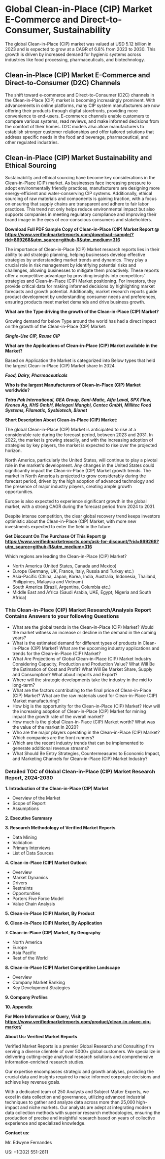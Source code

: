 <h1>Global Clean-in-Place (CIP) Market E-Commerce and Direct-to-Consumer, Sustainability</h1><p class=""><p>The global Clean-in-Place (CIP) market was valued at USD 5.12 billion in 2023 and is expected to grow at a CAGR of 6.8% from 2023 to 2030. This growth is driven by increased demand for hygienic systems across industries like food processing, pharmaceuticals, and biotechnology.</p><h2>Clean-in-Place (CIP) Market E-Commerce and Direct-to-Consumer (D2C) Channels</h2><p>The shift toward e-commerce and Direct-to-Consumer (D2C) channels in the Clean-in-Place (CIP) market is becoming increasingly prominent. With advancements in online platforms, many CIP system manufacturers are now offering their products through digital storefronts, providing more convenience to end-users. E-commerce channels enable customers to compare various systems, read reviews, and make informed decisions from the comfort of their homes. D2C models also allow manufacturers to establish stronger customer relationships and offer tailored solutions that address specific needs in the food and beverage, pharmaceutical, and other regulated industries.</p><h2>Clean-in-Place (CIP) Market Sustainability and Ethical Sourcing</h2><p>Sustainability and ethical sourcing have become key considerations in the Clean-in-Place (CIP) market. As businesses face increasing pressure to adopt environmentally friendly practices, manufacturers are designing more energy-efficient and water-conserving CIP systems. Additionally, ethical sourcing of raw materials and components is gaining traction, with a focus on ensuring that supply chains are transparent and adhere to fair labor practices. This trend not only helps reduce environmental impact but also supports companies in meeting regulatory compliance and improving their brand image in the eyes of eco-conscious consumers and stakeholders.</p></p><p class=""><strong>Download Full PDF Sample Copy of Clean-in-Place (CIP) Market Report @ <a href="https://www.verifiedmarketreports.com/download-sample/?rid=869268&utm_source=github-R&utm_medium=316" target="_blank">https://www.verifiedmarketreports.com/download-sample/?rid=869268&utm_source=github-R&utm_medium=316</a></strong></p><p>The importance of&nbsp;Clean-in-Place (CIP) Market research reports lies in their ability to aid strategic planning, helping businesses develop effective strategies by understanding market trends and dynamics. They play a crucial role in risk management by identifying potential risks and challenges, allowing businesses to mitigate them proactively. These reports offer a competitive advantage by providing insights into competitors' strategies and Clean-in-Place (CIP) Market positioning. For investors, they provide critical data for making informed decisions by highlighting market forecasts and growth potential. Additionally, market research reports guide product development by understanding consumer needs and preferences, ensuring products meet market demands and drive business growth.</p><p><strong>What are the&nbsp;Type driving the growth of the Clean-in-Place (CIP) Market?</strong></p><p id="" class="">Growing demand for below Type around the world has had a direct impact on the growth of the Clean-in-Place (CIP) Market:</p><p class=""><em><strong>Single-Use CIP, Reuse CIP</strong></em></p><p class=""><strong>What are the&nbsp;Applications&nbsp;of Clean-in-Place (CIP) Market available in the Market?</strong></p><p id="" class="">Based on Application the Market is categorized into Below types that held the largest Clean-in-Place (CIP) Market share In 2024.</p><p class=""><em><strong>Food, Dairy, Pharmaceuticals</strong></em></p><p class=""><strong>Who is the largest Manufacturers of Clean-in-Place (CIP) Market worldwide?</strong></p><p><em><strong>Tetra Pak International, GEA Group, Sani-Matic, Alfa Laval, SPX Flow, Krones Ag, KHS GmbH, Melegari Manghi, Centec GmbH, Millitec Food Systems, Filamatic, Sysbiotech, Bionet</strong></em></p><p id="" class=""><strong>Short Description About Clean-in-Place (CIP) Market:</strong></p><p>The global Clean-in-Place (CIP) Market is anticipated to rise at a considerable rate during the forecast period, between 2023 and 2031. In 2022, the market is growing steadily, and with the increasing adoption of strategies by key players, the market is expected to rise over the projected horizon.</p><p>North America, particularly the United States, will continue to play a pivotal role in the market's development. Any changes in the United States could significantly impact the Clean-in-Place (CIP) Market growth trends. The market in North America is projected to grow considerably during the forecast period, driven by the high adoption of advanced technology and the presence of major industry players, creating ample growth opportunities.</p><p>Europe is also expected to experience significant growth in the global market, with a strong CAGR during the forecast period from 2024 to 2031.</p><p>Despite intense competition, the clear global recovery trend keeps investors optimistic about the Clean-in-Place (CIP) Market, with more new investments expected to enter the field in the future.</p><p id="" class=""><strong>Get Discount On The Purchase Of This Report @ <a href="https://www.verifiedmarketreports.com/ask-for-discount/?rid=869268?utm_source=github-R&utm_medium=316" target="_blank">https://www.verifiedmarketreports.com/ask-for-discount/?rid=869268?utm_source=github-R&utm_medium=316</a></strong></p><p class="">Which regions are leading the Clean-in-Place (CIP) Market?</p><ul><li>North America (United States, Canada and Mexico)</li><li>Europe (Germany, UK, France, Italy, Russia and Turkey etc.)</li><li>Asia-Pacific (China, Japan, Korea, India, Australia, Indonesia, Thailand, Philippines, Malaysia and Vietnam)</li><li>South America (Brazil, Argentina, Columbia etc.)</li><li>Middle East and Africa (Saudi Arabia, UAE, Egypt, Nigeria and South Africa)</li></ul><h3 id="" class="">This Clean-in-Place (CIP) Market Research/Analysis Report Contains Answers to your following Questions</h3><ul><li>What are the global trends in the Clean-in-Place (CIP) Market? Would the market witness an increase or decline in the demand in the coming years?</li><li>What is the estimated demand for different types of products in Clean-in-Place (CIP) Market? What are the upcoming industry applications and trends for the Clean-in-Place (CIP) Market?</li><li>What Are Projections of Global Clean-in-Place (CIP) Market Industry Considering Capacity, Production and Production Value? What Will Be the Estimation of Cost and Profit? What Will Be Market Share, Supply and Consumption? What about imports and Export?</li><li>Where will the strategic developments take the industry in the mid to long-term?</li><li>What are the factors contributing to the final price of Clean-in-Place (CIP) Market? What are the raw materials used for Clean-in-Place (CIP) Market manufacturing?</li><li>How big is the opportunity for the Clean-in-Place (CIP) Market? How will the increasing adoption of Clean-in-Place (CIP) Market for mining impact the growth rate of the overall market?</li><li>How much is the global Clean-in-Place (CIP) Market worth? What was the value of the market In 2020?</li><li>Who are the major players operating in the Clean-in-Place (CIP) Market? Which companies are the front runners?</li><li>Which are the recent industry trends that can be implemented to generate additional revenue streams?</li><li>What Should Be Entry Strategies, Countermeasures to Economic Impact, and Marketing Channels for Clean-in-Place (CIP) Market Industry?</li></ul><h3 id="" class="">Detailed TOC of Global Clean-in-Place (CIP) Market Research Report, 2024-2030</h3><p id="" class=""><strong>1. Introduction of the Clean-in-Place (CIP) Market</strong></p><ul><li>Overview of the Market</li><li>Scope of Report</li><li>Assumptions</li></ul><p id="" class=""><strong>2. Executive Summary</strong></p><p id="" class=""><strong>3. Research Methodology of Verified Market Reports</strong></p><ul><li>Data Mining</li><li>Validation</li><li>Primary Interviews</li><li>List of Data Sources</li></ul><p id="" class=""><strong>4. Clean-in-Place (CIP) Market Outlook</strong></p><ul><li>Overview</li><li>Market Dynamics</li><li>Drivers</li><li>Restraints</li><li>Opportunities</li><li>Porters Five Force Model</li><li>Value Chain Analysis</li></ul><p id="" class=""><strong>5. Clean-in-Place (CIP) Market, By Product</strong></p><p id="" class=""><strong>6. Clean-in-Place (CIP) Market, By Application</strong></p><p id="" class=""><strong>7. Clean-in-Place (CIP) Market, By Geography</strong></p><ul><li>North America</li><li>Europe</li><li>Asia Pacific</li><li>Rest of the World</li></ul><p id="" class=""><strong>8. Clean-in-Place (CIP) Market Competitive Landscape</strong></p><ul><li>Overview</li><li>Company Market Ranking</li><li>Key Development Strategies</li></ul><p id="" class=""><strong>9. Company Profiles</strong></p><p id="" class=""><strong>10. Appendix</strong></p><p id="" class=""><strong>For More Information or Query, Visit @ <a href="https://www.verifiedmarketreports.com/product/clean-in-place-cip-market/" target="_blank">https://www.verifiedmarketreports.com/product/clean-in-place-cip-market/</a></strong></p><p id="" class=""><strong>About Us: Verified Market Reports</strong></p><p id="" class="">Verified Market Reports is a premier Global Research and Consulting firm serving a diverse clientele of over 5000+ global customers. We specialize in delivering cutting-edge analytical research solutions and comprehensive information-enriched research studies.</p><p id="" class="">Our expertise encompasses strategic and growth analyses, providing the crucial data and insights required to make informed corporate decisions and achieve key revenue goals.</p><p id="" class="">With a dedicated team of 250 Analysts and Subject Matter Experts, we excel in data collection and governance, utilizing advanced industrial techniques to gather and analyze data across more than 25,000 high-impact and niche markets. Our analysts are adept at integrating modern data collection methods with superior research methodologies, ensuring the production of precise and insightful research based on years of collective experience and specialized knowledge.</p><p id="" class=""><strong>Contact us:</strong></p><p id="" class="">Mr. Edwyne Fernandes</p><p id="" class="">US: +1(302) 551-2611</p>